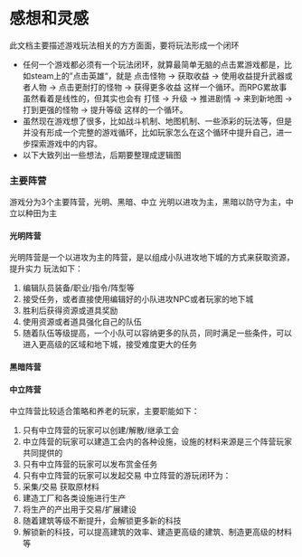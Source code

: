 # 感想和灵感
此文档主要描述游戏玩法相关的方方面面，要将玩法形成一个闭环

- 任何一个游戏都必须有一个玩法闭环，就算最简单无脑的点击累游戏都是，比如steam上的”点击英雄“，就是 点击怪物 -> 获取收益 -> 使用收益提升武器或者人物 -> 点击更耐打的怪物 -> 获得更多收益 这样一个循环。而RPG累故事虽然看着是线性的，但其实也会有 打怪 -> 升级 -> 推进剧情 -> 来到新地图 -> 打到更强的怪物 -> 提升等级 这样的一个循环。
- 虽然现在游戏想了很多，比如战斗机制、地图机制、一些添彩的玩法等，但是并没有形成一个完整的游戏循环，比如玩家怎么在这个循环中提升自己，进一步探索游戏中的内容。
- 以下大致列出一些想法，后期要整理成逻辑图

### 主要阵营
游戏分为3个主要阵营，光明、黑暗、中立
光明以进攻为主，黑暗以防守为主，中立以种田为主

#### 光明阵营
光明阵营是一个以进攻为主的阵营，是以组成小队进攻地下城的方式来获取资源，提升实力
玩法如下：
1. 编辑队员装备/职业/指令/阵型等
2. 接受任务，或者直接使用编辑好的小队进攻NPC或者玩家的地下城
3. 胜利后获得资源或道具奖励
4. 使用资源或者道具强化自己的队伍
5. 随着队伍等级提高，一个小队可以容纳更多的队员，同时满足一些条件，可以进入更高级的区域和地下城，接受难度更大的任务

#### 黑暗阵营


#### 中立阵营
中立阵营比较适合策略和养老的玩家，主要职能如下：
1. 只有中立阵营的玩家可以创建/解散/继承工会
2. 中立阵营的玩家可以建造工会内的各种设施，设施的材料来源是三个阵营玩家共同提供的
3. 只有中立阵营的玩家可以发布赏金任务
4. 只有中立阵营的玩家可以发起交易
中立阵营的游玩闭环为：
1. 采集/交易 获取原材料
2. 建造工厂和各类设施进行生产
3. 将生产的产出用于交易/扩展建设
4. 随着建筑等级不断提升，会解锁更多新的科技
5. 解锁新的科技，可以提高建筑的效率、建造更高级的建筑、制造更高级的材料等